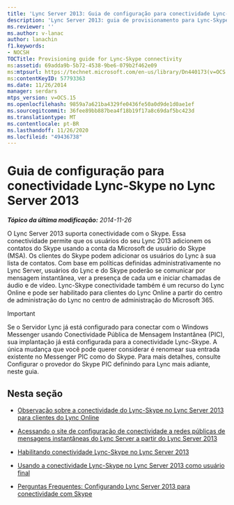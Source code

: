 ```yaml
---
title: 'Lync Server 2013: Guia de configuração para conectividade Lync-Skype'
description: 'Lync Server 2013: guia de provisionamento para Lync-Skype conectividade.'
ms.reviewer: ''
ms.author: v-lanac
author: lanachin
f1.keywords:
- NOCSH
TOCTitle: Provisioning guide for Lync-Skype connectivity
ms:assetid: 69adda9b-5b72-4538-9be6-079b2f462e09
ms:mtpsurl: https://technet.microsoft.com/en-us/library/Dn440173(v=OCS.15)
ms:contentKeyID: 57793363
ms.date: 11/26/2014
manager: serdars
mtps_version: v=OCS.15
ms.openlocfilehash: 9859a7a621ba4329fe0436fe50a0d9de1d0ae1ef
ms.sourcegitcommit: 36fee89bb887bea4f18b19f17a8c69daf5bc423d
ms.translationtype: MT
ms.contentlocale: pt-BR
ms.lasthandoff: 11/26/2020
ms.locfileid: "49436738"
---
```

# <a name="provisioning-guide-for-lync-skype-connectivity-in-lync-server-2013"></a>Guia de configuração para conectividade Lync-Skype no Lync Server 2013

<div data-xmlns="http://www.w3.org/1999/xhtml">

<div class="topic" data-xmlns="http://www.w3.org/1999/xhtml" data-msxsl="urn:schemas-microsoft-com:xslt" data-cs="https://msdn.microsoft.com/">

<div data-asp="https://msdn2.microsoft.com/asp">



</div>

<div id="mainSection">

<div id="mainBody">

<span> </span>

_**Tópico da última modificação:** 2014-11-26_

O Lync Server 2013 suporta conectividade com o Skype. Essa conectividade permite que os usuários do seu Lync 2013 adicionem os contatos do Skype usando a conta da Microsoft de usuário do Skype (MSA). Os clientes do Skype podem adicionar os usuários do Lync à sua lista de contatos. Com base em políticas definidas administrativamente no Lync Server, usuários do Lync e do Skype poderão se comunicar por mensagem instantânea, ver a presença de cada um e iniciar chamadas de áudio e de vídeo. Lync-Skype conectividade também é um recurso do Lync Online e pode ser habilitado para clientes do Lync Online a partir do centro de administração do Lync no centro de administração do Microsoft 365.

<div>

> [!IMPORTANT]  
> Se o Servidor Lync já está configurado para conectar com o Windows Messenger usando Conectividade Pública de Mensagem Instantânea (PIC), sua implantação já está configurada para a conectividade Lync-Skype. A única mudança que você pode querer considerar é renomear sua entrada existente no Messenger PIC como do Skype. Para mais detalhes, consulte Configurar o provedor do Skype PIC definindo para Lync mais adiante, neste guia.

</div>

<div>

## <a name="in-this-section"></a>Nesta seção

  - [Observação sobre a conectividade do Lync-Skype no Lync Server 2013 para clientes do Lync Online](lync-server-2013-note-about-lync-skype-connectivity-for-lync-on.md)

  - [Acessando o site de configuração de conectividade a redes públicas de mensagens instantâneas do Lync Server a partir do Lync Server 2013](lync-server-2013-accessing-the-lync-server-public-im-connectivity-provisioning-site.md)

  - [Habilitando conectividade Lync-Skype no Lync Server 2013](lync-server-2013-enabling-lync-skype-connectivity.md)

  - [Usando a conectividade Lync-Skype no Lync Server 2013 como usuário final](lync-server-2013-using-lync-skype-connectivity-as-an-end-user.md)

  - [Perguntas Frequentes: Configurando Lync Server 2013 para conectividade com Skype](lync-server-2013-frequently-asked-questions-provisioning-lync-server-for-skype-connectivity.md)

</div>

</div>

<span> </span>

</div>

</div>

</div>


